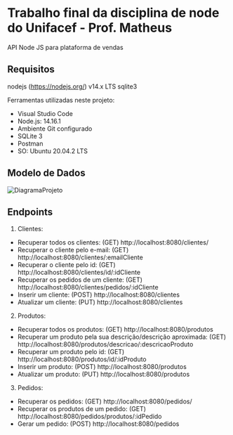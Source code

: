 # Trabalho final da disciplina de node do Unifacef - Prof. Matheus

API Node JS para plataforma de vendas

## Requisitos

nodejs (https://nodejs.org/) v14.x LTS sqlite3

Ferramentas utilizadas neste projeto:
- Visual Studio Code
- Node.js: 14.16.1
- Ambiente Git configurado
- SQLite 3
- Postman
- SO: Ubuntu 20.04.2 LTS

## Modelo de Dados

![DiagramaProjeto](https://user-images.githubusercontent.com/35452578/116741656-c6e12b00-a9cc-11eb-8482-731577709ac2.png)

## Endpoints
1. Clientes:
- Recuperar todos os clientes: (GET) http://localhost:8080/clientes/
- Recuperar o cliente pelo e-mail: (GET) http://localhost:8080/clientes/:emailCliente
- Recuperar o cliente pelo id: (GET) http://localhost:8080/clientes/id/:idCliente
- Recuperar os pedidos de um cliente: (GET) http://localhost:8080/clientes/pedidos/:idCliente
- Inserir um cliente: (POST) http://localhost:8080/clientes
- Atualizar um cliente: (PUT) http://localhost:8080/clientes

2. Produtos:
- Recuperar todos os produtos: (GET) http://localhost:8080/produtos
- Recuperar um produto pela sua descrição/descrição aproximada: (GET) http://localhost:8080/produtos/descricao/:descricaoProduto
- Recuperar um produto pelo id: (GET) http://localhost:8080/produtos/id/:idProduto
- Inserir um produto: (POST) http://localhost:8080/produtos
- Atualizar um produto: (PUT) http://localhost:8080/produtos

3. Pedidos:
- Recuperar os pedidos: (GET) http://localhost:8080/pedidos/
- Recuperar os produtos de um pedido: (GET) http://localhost:8080/pedidos/produtos/:idPedido
- Gerar um pedido: (POST) http://localhost:8080/pedidos